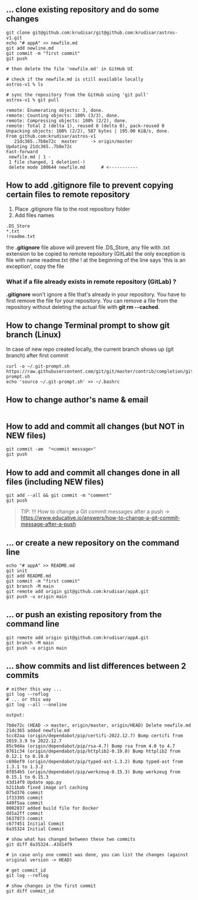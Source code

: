 
## ... clone existing repository and do some changes
```shell
git clone git@github.com:krudisar/git@github.com:krudisar/astros-v1.git
echo "# appA" >> newfile.md
git add newline.md
git commit -m "first commit"
git push

# then delete the file 'newfile.md' in GitHub UI

# check if the newfile.md is still available locally
astros-v1 % ls 

# sync the repository from the GitHub using 'git pull'
astros-v1 % git pull

remote: Enumerating objects: 3, done.
remote: Counting objects: 100% (3/3), done.
remote: Compressing objects: 100% (2/2), done.
remote: Total 2 (delta 1), reused 0 (delta 0), pack-reused 0
Unpacking objects: 100% (2/2), 587 bytes | 195.00 KiB/s, done.
From github.com:krudisar/astros-v1
   21dc365..7b8e72c  master     -> origin/master
Updating 21dc365..7b8e72c
Fast-forward
 newfile.md | 1 -
 1 file changed, 1 deletion(-)
 delete mode 100644 newfile.md      # <-----------
```
## How to add .gitignore file to prevent copying certain files to remote repository

1. Place .gitignore file to the root repository folder
2. Add files names

```shell
.DS_Store
*.txt
!readme.txt
```

the **.gitignore** file above will prevent file .DS_Store, any file with .txt extension to be copied to remote repository (GitLab)
the only exception is file with name readme.txt (the ! at the beginning of the line says 'this is an exception', copy the file

### What if a file already exists in remote repository (GitLab) ?

**.gitignore** won't ignore a file that's already in your repository. You have to first remove the file for your repository. 
You can remove a file from the repository without deleting the actual file with **git rm --cached**.


## How to change Terminal prompt to show git branch (Linux)
In case of new repo created locally, the current branch shows up (git branch) after first commit
```shell
curl -o ~/.git-prompt.sh https://raw.githubusercontent.com/git/git/master/contrib/completion/git-prompt.sh
echo 'source ~/.git-prompt.sh' >> ~/.bashrc
```

## How to change author's name & email
```shellgit commit --amend --reset-author
```

## How to add and commit all changes (but NOT in NEW files)
```shell
git commit -am  "<commit message>"
git push
```

## How to add and commit all changes done in all files (including NEW files)
```shell
git add --all && git commit -m "comment"
git push
```

> TIP: !!! How to change a Git commit messages after a push -> https://www.educative.io/answers/how-to-change-a-git-commit-message-after-a-push

## … or create a new repository on the command line
```shell
echo "# appA" >> README.md
git init
git add README.md
git commit -m "first commit"
git branch -M main
git remote add origin git@github.com:krudisar/appA.git
git push -u origin main
```


## … or push an existing repository from the command line
```shell
git remote add origin git@github.com:krudisar/appA.git
git branch -M main
git push -u origin main
```


## … show commits and list differences between 2 commits
```shell
# either this way ...
git log --reflog
# ... or this way
git log --all --oneline

output:

7b8e72c (HEAD -> master, origin/master, origin/HEAD) Delete newfile.md
21dc365 added newfile.md
5cc82aa (origin/dependabot/pip/certifi-2022.12.7) Bump certifi from 2019.3.9 to 2022.12.7
85c9d4a (origin/dependabot/pip/rsa-4.7) Bump rsa from 4.0 to 4.7
0761c34 (origin/dependabot/pip/httplib2-0.19.0) Bump httplib2 from 0.12.1 to 0.19.0
c698ef9 (origin/dependabot/pip/typed-ast-1.3.2) Bump typed-ast from 1.3.1 to 1.3.2
8f854b5 (origin/dependabot/pip/werkzeug-0.15.3) Bump werkzeug from 0.15.1 to 0.15.3
43d14f9 Update app.py
b211bab fixed image url caching
075d376 commit
1f33395 commit
449f5aa commit
0002837 added build file for Docker
dd1a2ff commit
5637073 commit
c677451 Initial Commit
8a35324 Initial Commit

# show what has changed between these two commits
git diff 8a35324..43d14f9

# in case only one commit was done, you can list the changes (against original version -> HEAD)

# get commit_id
git log --reflog

# show changes in the first commit
git diff commit_id


```
